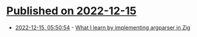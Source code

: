 # [Published on 2022-12-15](index.md)

* [2022-12-15, 05:50:54](https://lobste.rs/s/urjcmn/what_i_learn_by_implementing_argparser) - [What I learn by implementing argparser in Zig](https://en.liujiacai.net/2022/12/14/argparser-in-zig/)
